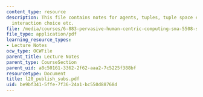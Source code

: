 ```yaml
---
content_type: resource
description: This file contains notes for agents, tuples, tuple space example, agents
  interaction choice etc.
file: /media/courses/6-883-pervasive-human-centric-computing-sma-5508-spring-2006/be9bf3415ffe7f3624a1bc550d88768d_l20_publish_subs.pdf
file_type: application/pdf
learning_resource_types:
- Lecture Notes
ocw_type: OCWFile
parent_title: Lecture Notes
parent_type: CourseSection
parent_uid: a8c50161-3362-2f62-aaa2-7c5225f388bf
resourcetype: Document
title: l20_publish_subs.pdf
uid: be9bf341-5ffe-7f36-24a1-bc550d88768d
---
```


